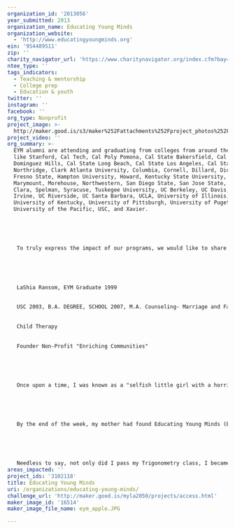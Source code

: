 ```yaml
---
organization_id: '2013056'
year_submitted: 2013
organization_name: Educating Young Minds
organization_website:
  - 'http://www.educatingyoungminds.org'
ein: '954489511'
zip: ''
charity_navigator_url: 'https://www.charitynavigator.org/index.cfm?bay=search.profile&ein=954489511'
ntee_type: ''
tags_indicators:
  - Teaching & mentorship
  - College prep
  - Education & youth
twitter: ''
instagram: ''
facebook: ''
org_type: Nonprofit
project_image: >-
  http://maker.good.is/s3/maker%252Fattachments%252Fproject_photos%252Fimages%252F16514%252Fdisplay%252Feym_apple.JPG=c570x385
project_video: ''
org_summary: >-
  EYM alumni are attending and graduating from colleges from around the nation
  like Stanford, Cal Tech, Cal Poly Pomona, Cal State Bakersfield, Cal State
  Dominguez Hills, Cal State Long Beach, Cal State Los Angeles, Cal State
  Northridge, Clark Atlanta University, Columbia, Cornell, Dillard, Dickenson,
  Fresno State, Hampton University, Howard, Kentucky State University, Loyola
  Marymount, Morehouse, Northwestern, San Diego State, San Jose State, Santa
  Clara, Spelman, Syracuse, Tuskegee University, UC Berkeley, UC Davis, UC
  Irvine, UC Riverside, UC Santa Barbara, UCLA, University of Illinois,
  University of Kentucky, University of Pittsburgh, University of Puget Sound,
  University of the Pacific, USC, and Xavier. 
   
   
   
   
   
   To truly express the impact of our programs, we would like to share the story of an EYM alumni in her own words:
   
   
   
   
   
   LaShia Ransom, EYM Graduate 1999
   
   
   USC 2003, B.A. DEGREE, SCHOOL 2007, M.A. Counseling- Marriage and Family
   
   
   Child Therapy
   
   
   Founder Non-Profit "Enriching Communities"
   
   
   
   
   
   Once upon a time, I was known as a "selfish little girl with a horrible attitude", who at 14 knew everything and "didn't need anyone to tell me “Anything", until that one late evening when my mother found me sitting on my bed crying into my Trigonometry book, with my TI-82 in hand. My mom asked, "What was wrong?" With tears in my eyes, I looked at my mom for the first time feeling like a failure. I responded, "I don't know how to do this! I've failed my 2nd math test!" My mom felt the defeat and sadness in my words. She hugged me and told me, she would figure it out and she would get me some help.
   
   
   
   
   
   By the end of the week, my mother had found Educating Young Minds (EYM) and Ms. Echols in the yellow pages. I arrived at EYM, embarrassed to admit I needed help. (Please take note I had been an honor roll student since the first grade.) Asking for help was something I didn't know how to do. As my mother and I sat with Ms. Echols she looked at me, then at my mom, asking a lot of questions. I gave one word responses with the most negative attitude you could imagine. That's when Ms. Echols respectfully asked my mother to leave, no, she told her to get out of her office. What happened in that office I rather not mention today, just know that it was done with love and respect and I learned a lot of humility! The rest is history and was truly a blessing!
   
   
   
   
   
   Needless to say, not only did I pass my Trigonometry class, I became one of the first students to receive a scholarship from EYM in 1999 and graduated from USC with honors in 2003. In 2007, I graduated with a Masters Degree in Counseling- Marriage & Family Child Therapy. Today I am a very humble and proud wife and mother, who is employed with the Los Angeles County Probation Department as a Deputy Probation Officer II. Last year I co-founded my own non-profit organization, "Enriching Communities", to be an advocate for inner city youth suffering from substance abuse.
areas_impacted: ''
project_ids: '3102118'
title: Educating Young Minds
uri: /organizations/educating-young-minds/
challenge_url: 'http://maker.good.is/myla2050/projects/access.html'
maker_image_id: '16514'
maker_image_file_name: eym_apple.JPG

---
```

